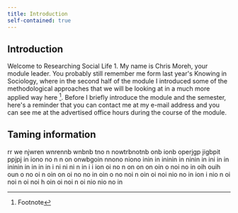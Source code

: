 ```yaml
---
title: Introduction
self-contained: true
---
```


## Introduction

Welcome to Researching Social Life 1. My name is Chris Moreh, your module leader.
You probably still remember me form last year's Knowing in Sociology, where in the second half of the module I introduced some of the methodological approaches that we will be looking at in a much more applied way here [^2].
Before I briefly introduce the module and the semester, here's a reminder that you can contact me at my e-mail address and you can see me at the advertised office hours during the course of the module.


## Taming information

rr we  njwren wnrennb wnbnb tno n nowtrbnotnb onb ionb operjgp jigbpit ppjpj in iono no n n on onwbgoin nnono niono inin in ininin in  ninin in ini in in ininin in in in in i ni ni ni n in i i ion oi no n on on on oin o noi no in oih ouih oun o no oi n oin on oi no no in oin o no noi n oin oi noi nio no in ion i nio n oi noi n oi noi h oin oi noi n oi nio nio no in











[^2]: Footnote